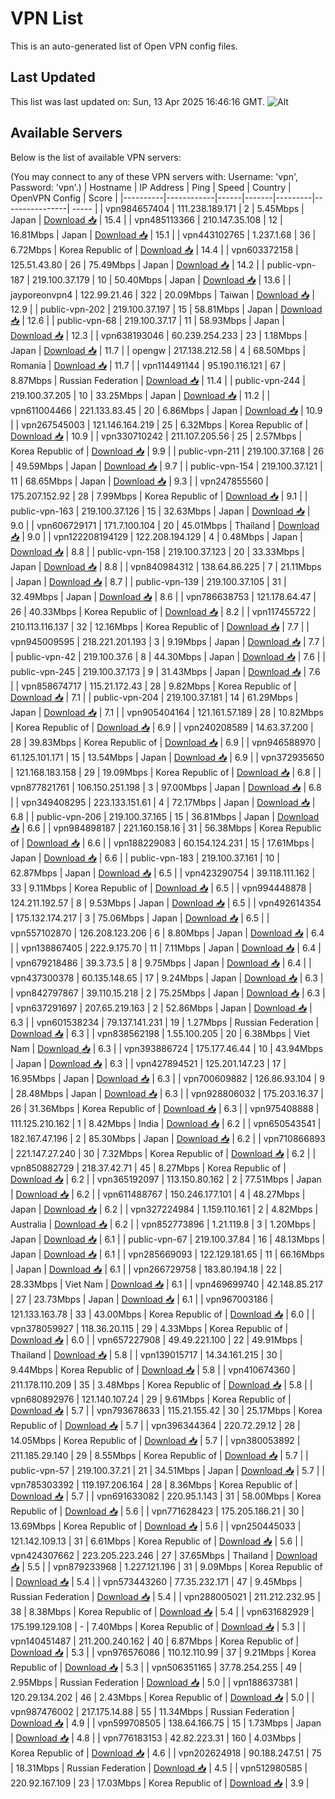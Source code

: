 # VPN List

This is an auto-generated list of Open VPN config files.

## Last Updated

This list was last updated on: Sun, 13 Apr 2025 16:46:16 GMT.
![Alt](https://repobeats.axiom.co/api/embed/186b98318ef1479477931607c1ad7d823f12451f.svg "Repobeats analytics image")

## Available Servers

Below is the list of available VPN servers:

(You may connect to any of these VPN servers with: Username: 'vpn', Password: 'vpn'.)
| Hostname | IP Address | Ping | Speed | Country | OpenVPN Config | Score |
|----------|------------|------|-------|---------|----------------| ----- |
| vpn984657404 | 111.238.189.171 | 2 | 5.45Mbps | Japan | [Download 📥](./configs/server_0_JP.ovpn) | 15.4 |
| vpn485113366 | 210.147.35.108 | 12 | 16.81Mbps | Japan | [Download 📥](./configs/server_1_JP.ovpn) | 15.1 |
| vpn443102765 | 1.237.1.68 | 36 | 6.72Mbps | Korea Republic of | [Download 📥](./configs/server_2_KR.ovpn) | 14.4 |
| vpn603372158 | 125.51.43.80 | 26 | 75.49Mbps | Japan | [Download 📥](./configs/server_3_JP.ovpn) | 14.2 |
| public-vpn-187 | 219.100.37.179 | 10 | 50.40Mbps | Japan | [Download 📥](./configs/server_4_JP.ovpn) | 13.6 |
| jayporeonvpn4 | 122.99.21.46 | 322 | 20.09Mbps | Taiwan | [Download 📥](./configs/server_5_TW.ovpn) | 12.9 |
| public-vpn-202 | 219.100.37.197 | 15 | 58.81Mbps | Japan | [Download 📥](./configs/server_6_JP.ovpn) | 12.6 |
| public-vpn-68 | 219.100.37.17 | 11 | 58.93Mbps | Japan | [Download 📥](./configs/server_7_JP.ovpn) | 12.3 |
| vpn638193046 | 60.239.254.233 | 23 | 1.18Mbps | Japan | [Download 📥](./configs/server_8_JP.ovpn) | 11.7 |
| opengw | 217.138.212.58 | 4 | 68.50Mbps | Romania | [Download 📥](./configs/server_9_RO.ovpn) | 11.7 |
| vpn114491144 | 95.190.116.121 | 67 | 8.87Mbps | Russian Federation | [Download 📥](./configs/server_10_RU.ovpn) | 11.4 |
| public-vpn-244 | 219.100.37.205 | 10 | 33.25Mbps | Japan | [Download 📥](./configs/server_11_JP.ovpn) | 11.2 |
| vpn611004466 | 221.133.83.45 | 20 | 6.86Mbps | Japan | [Download 📥](./configs/server_12_JP.ovpn) | 10.9 |
| vpn267545003 | 121.146.164.219 | 25 | 6.32Mbps | Korea Republic of | [Download 📥](./configs/server_13_KR.ovpn) | 10.9 |
| vpn330710242 | 211.107.205.56 | 25 | 2.57Mbps | Korea Republic of | [Download 📥](./configs/server_14_KR.ovpn) | 9.9 |
| public-vpn-211 | 219.100.37.168 | 26 | 49.59Mbps | Japan | [Download 📥](./configs/server_15_JP.ovpn) | 9.7 |
| public-vpn-154 | 219.100.37.121 | 11 | 68.65Mbps | Japan | [Download 📥](./configs/server_16_JP.ovpn) | 9.3 |
| vpn247855560 | 175.207.152.92 | 28 | 7.99Mbps | Korea Republic of | [Download 📥](./configs/server_17_KR.ovpn) | 9.1 |
| public-vpn-163 | 219.100.37.126 | 15 | 32.63Mbps | Japan | [Download 📥](./configs/server_18_JP.ovpn) | 9.0 |
| vpn606729171 | 171.7.100.104 | 20 | 45.01Mbps | Thailand | [Download 📥](./configs/server_19_TH.ovpn) | 9.0 |
| vpn122208194129 | 122.208.194.129 | 4 | 0.48Mbps | Japan | [Download 📥](./configs/server_20_JP.ovpn) | 8.8 |
| public-vpn-158 | 219.100.37.123 | 20 | 33.33Mbps | Japan | [Download 📥](./configs/server_21_JP.ovpn) | 8.8 |
| vpn840984312 | 138.64.86.225 | 7 | 21.11Mbps | Japan | [Download 📥](./configs/server_22_JP.ovpn) | 8.7 |
| public-vpn-139 | 219.100.37.105 | 31 | 32.49Mbps | Japan | [Download 📥](./configs/server_23_JP.ovpn) | 8.6 |
| vpn786638753 | 121.178.64.47 | 26 | 40.33Mbps | Korea Republic of | [Download 📥](./configs/server_24_KR.ovpn) | 8.2 |
| vpn117455722 | 210.113.116.137 | 32 | 12.16Mbps | Korea Republic of | [Download 📥](./configs/server_25_KR.ovpn) | 7.7 |
| vpn945009595 | 218.221.201.193 | 3 | 9.19Mbps | Japan | [Download 📥](./configs/server_26_JP.ovpn) | 7.7 |
| public-vpn-42 | 219.100.37.6 | 8 | 44.30Mbps | Japan | [Download 📥](./configs/server_27_JP.ovpn) | 7.6 |
| public-vpn-245 | 219.100.37.173 | 9 | 31.43Mbps | Japan | [Download 📥](./configs/server_28_JP.ovpn) | 7.6 |
| vpn858674717 | 115.21.172.43 | 28 | 9.82Mbps | Korea Republic of | [Download 📥](./configs/server_29_KR.ovpn) | 7.1 |
| public-vpn-204 | 219.100.37.181 | 14 | 61.29Mbps | Japan | [Download 📥](./configs/server_30_JP.ovpn) | 7.1 |
| vpn905404164 | 121.161.57.189 | 28 | 10.82Mbps | Korea Republic of | [Download 📥](./configs/server_31_KR.ovpn) | 6.9 |
| vpn240208589 | 14.63.37.200 | 28 | 39.83Mbps | Korea Republic of | [Download 📥](./configs/server_32_KR.ovpn) | 6.9 |
| vpn946588970 | 61.125.101.171 | 15 | 13.54Mbps | Japan | [Download 📥](./configs/server_33_JP.ovpn) | 6.9 |
| vpn372935650 | 121.168.183.158 | 29 | 19.09Mbps | Korea Republic of | [Download 📥](./configs/server_34_KR.ovpn) | 6.8 |
| vpn877821761 | 106.150.251.198 | 3 | 97.00Mbps | Japan | [Download 📥](./configs/server_35_JP.ovpn) | 6.8 |
| vpn349408295 | 223.133.151.61 | 4 | 72.17Mbps | Japan | [Download 📥](./configs/server_36_JP.ovpn) | 6.8 |
| public-vpn-206 | 219.100.37.165 | 15 | 36.81Mbps | Japan | [Download 📥](./configs/server_37_JP.ovpn) | 6.6 |
| vpn984898187 | 221.160.158.16 | 31 | 56.38Mbps | Korea Republic of | [Download 📥](./configs/server_38_KR.ovpn) | 6.6 |
| vpn188229083 | 60.154.124.231 | 15 | 17.61Mbps | Japan | [Download 📥](./configs/server_39_JP.ovpn) | 6.6 |
| public-vpn-183 | 219.100.37.161 | 10 | 62.87Mbps | Japan | [Download 📥](./configs/server_40_JP.ovpn) | 6.5 |
| vpn423290754 | 39.118.111.162 | 33 | 9.11Mbps | Korea Republic of | [Download 📥](./configs/server_41_KR.ovpn) | 6.5 |
| vpn994448878 | 124.211.192.57 | 8 | 9.53Mbps | Japan | [Download 📥](./configs/server_42_JP.ovpn) | 6.5 |
| vpn492614354 | 175.132.174.217 | 3 | 75.06Mbps | Japan | [Download 📥](./configs/server_43_JP.ovpn) | 6.5 |
| vpn557102870 | 126.208.123.206 | 6 | 8.80Mbps | Japan | [Download 📥](./configs/server_44_JP.ovpn) | 6.4 |
| vpn138867405 | 222.9.175.70 | 11 | 7.11Mbps | Japan | [Download 📥](./configs/server_45_JP.ovpn) | 6.4 |
| vpn679218486 | 39.3.73.5 | 8 | 9.75Mbps | Japan | [Download 📥](./configs/server_46_JP.ovpn) | 6.4 |
| vpn437300378 | 60.135.148.65 | 17 | 9.24Mbps | Japan | [Download 📥](./configs/server_47_JP.ovpn) | 6.3 |
| vpn842797867 | 39.110.15.218 | 2 | 75.25Mbps | Japan | [Download 📥](./configs/server_48_JP.ovpn) | 6.3 |
| vpn637291697 | 207.65.219.163 | 2 | 52.86Mbps | Japan | [Download 📥](./configs/server_49_JP.ovpn) | 6.3 |
| vpn601538234 | 79.137.141.231 | 19 | 1.27Mbps | Russian Federation | [Download 📥](./configs/server_50_RU.ovpn) | 6.3 |
| vpn838562198 | 1.55.100.205 | 20 | 6.38Mbps | Viet Nam | [Download 📥](./configs/server_51_VN.ovpn) | 6.3 |
| vpn393886724 | 175.177.46.44 | 10 | 43.94Mbps | Japan | [Download 📥](./configs/server_52_JP.ovpn) | 6.3 |
| vpn427894521 | 125.201.147.23 | 17 | 16.95Mbps | Japan | [Download 📥](./configs/server_53_JP.ovpn) | 6.3 |
| vpn700609882 | 126.86.93.104 | 9 | 28.48Mbps | Japan | [Download 📥](./configs/server_54_JP.ovpn) | 6.3 |
| vpn928806032 | 175.203.16.37 | 26 | 31.36Mbps | Korea Republic of | [Download 📥](./configs/server_55_KR.ovpn) | 6.3 |
| vpn975408888 | 111.125.210.162 | 1 | 8.42Mbps | India | [Download 📥](./configs/server_56_IN.ovpn) | 6.2 |
| vpn650543541 | 182.167.47.196 | 2 | 85.30Mbps | Japan | [Download 📥](./configs/server_57_JP.ovpn) | 6.2 |
| vpn710866893 | 221.147.27.240 | 30 | 7.32Mbps | Korea Republic of | [Download 📥](./configs/server_58_KR.ovpn) | 6.2 |
| vpn850882729 | 218.37.42.71 | 45 | 8.27Mbps | Korea Republic of | [Download 📥](./configs/server_59_KR.ovpn) | 6.2 |
| vpn365192097 | 113.150.80.162 | 2 | 77.51Mbps | Japan | [Download 📥](./configs/server_60_JP.ovpn) | 6.2 |
| vpn611488767 | 150.246.177.101 | 4 | 48.27Mbps | Japan | [Download 📥](./configs/server_61_JP.ovpn) | 6.2 |
| vpn327224984 | 1.159.110.161 | 2 | 4.82Mbps | Australia | [Download 📥](./configs/server_62_AU.ovpn) | 6.2 |
| vpn852773896 | 1.21.119.8 | 3 | 1.20Mbps | Japan | [Download 📥](./configs/server_63_JP.ovpn) | 6.1 |
| public-vpn-67 | 219.100.37.84 | 16 | 48.13Mbps | Japan | [Download 📥](./configs/server_64_JP.ovpn) | 6.1 |
| vpn285669093 | 122.129.181.65 | 11 | 66.16Mbps | Japan | [Download 📥](./configs/server_65_JP.ovpn) | 6.1 |
| vpn266729758 | 183.80.194.18 | 22 | 28.33Mbps | Viet Nam | [Download 📥](./configs/server_66_VN.ovpn) | 6.1 |
| vpn469699740 | 42.148.85.217 | 27 | 23.73Mbps | Japan | [Download 📥](./configs/server_67_JP.ovpn) | 6.1 |
| vpn967003186 | 121.133.163.78 | 33 | 43.00Mbps | Korea Republic of | [Download 📥](./configs/server_68_KR.ovpn) | 6.0 |
| vpn378059927 | 118.36.20.115 | 29 | 4.33Mbps | Korea Republic of | [Download 📥](./configs/server_69_KR.ovpn) | 6.0 |
| vpn657227908 | 49.49.221.100 | 22 | 49.91Mbps | Thailand | [Download 📥](./configs/server_70_TH.ovpn) | 5.8 |
| vpn139015717 | 14.34.161.215 | 30 | 9.44Mbps | Korea Republic of | [Download 📥](./configs/server_71_KR.ovpn) | 5.8 |
| vpn410674360 | 211.178.110.209 | 35 | 3.48Mbps | Korea Republic of | [Download 📥](./configs/server_72_KR.ovpn) | 5.8 |
| vpn680892976 | 121.140.107.24 | 29 | 9.61Mbps | Korea Republic of | [Download 📥](./configs/server_73_KR.ovpn) | 5.7 |
| vpn793678633 | 115.21.155.42 | 30 | 25.17Mbps | Korea Republic of | [Download 📥](./configs/server_74_KR.ovpn) | 5.7 |
| vpn396344364 | 220.72.29.12 | 28 | 14.05Mbps | Korea Republic of | [Download 📥](./configs/server_75_KR.ovpn) | 5.7 |
| vpn380053892 | 211.185.29.140 | 29 | 8.55Mbps | Korea Republic of | [Download 📥](./configs/server_76_KR.ovpn) | 5.7 |
| public-vpn-57 | 219.100.37.21 | 21 | 34.51Mbps | Japan | [Download 📥](./configs/server_77_JP.ovpn) | 5.7 |
| vpn785303392 | 119.197.206.164 | 28 | 8.36Mbps | Korea Republic of | [Download 📥](./configs/server_78_KR.ovpn) | 5.7 |
| vpn691633082 | 220.95.1.143 | 31 | 58.00Mbps | Korea Republic of | [Download 📥](./configs/server_79_KR.ovpn) | 5.6 |
| vpn771628423 | 175.205.186.21 | 30 | 13.69Mbps | Korea Republic of | [Download 📥](./configs/server_80_KR.ovpn) | 5.6 |
| vpn250445033 | 121.142.109.13 | 31 | 6.61Mbps | Korea Republic of | [Download 📥](./configs/server_81_KR.ovpn) | 5.6 |
| vpn424307662 | 223.205.223.246 | 27 | 37.65Mbps | Thailand | [Download 📥](./configs/server_82_TH.ovpn) | 5.5 |
| vpn879233968 | 1.227.121.196 | 31 | 9.09Mbps | Korea Republic of | [Download 📥](./configs/server_83_KR.ovpn) | 5.4 |
| vpn573443260 | 77.35.232.171 | 47 | 9.45Mbps | Russian Federation | [Download 📥](./configs/server_84_RU.ovpn) | 5.4 |
| vpn288005021 | 211.212.232.95 | 38 | 8.38Mbps | Korea Republic of | [Download 📥](./configs/server_85_KR.ovpn) | 5.4 |
| vpn631682929 | 175.199.129.108 | - | 7.40Mbps | Korea Republic of | [Download 📥](./configs/server_86_KR.ovpn) | 5.3 |
| vpn140451487 | 211.200.240.162 | 40 | 6.87Mbps | Korea Republic of | [Download 📥](./configs/server_87_KR.ovpn) | 5.3 |
| vpn976576086 | 110.12.110.99 | 37 | 9.21Mbps | Korea Republic of | [Download 📥](./configs/server_88_KR.ovpn) | 5.3 |
| vpn506351165 | 37.78.254.255 | 49 | 2.95Mbps | Russian Federation | [Download 📥](./configs/server_89_RU.ovpn) | 5.0 |
| vpn188637381 | 120.29.134.202 | 46 | 2.43Mbps | Korea Republic of | [Download 📥](./configs/server_90_KR.ovpn) | 5.0 |
| vpn987476002 | 217.175.14.88 | 55 | 11.34Mbps | Russian Federation | [Download 📥](./configs/server_91_RU.ovpn) | 4.9 |
| vpn599708505 | 138.64.166.75 | 15 | 1.73Mbps | Japan | [Download 📥](./configs/server_92_JP.ovpn) | 4.8 |
| vpn776183153 | 42.82.223.31 | 160 | 4.03Mbps | Korea Republic of | [Download 📥](./configs/server_93_KR.ovpn) | 4.6 |
| vpn202624918 | 90.188.247.51 | 75 | 18.31Mbps | Russian Federation | [Download 📥](./configs/server_94_RU.ovpn) | 4.5 |
| vpn512980585 | 220.92.167.109 | 23 | 17.03Mbps | Korea Republic of | [Download 📥](./configs/server_95_KR.ovpn) | 3.9 |
